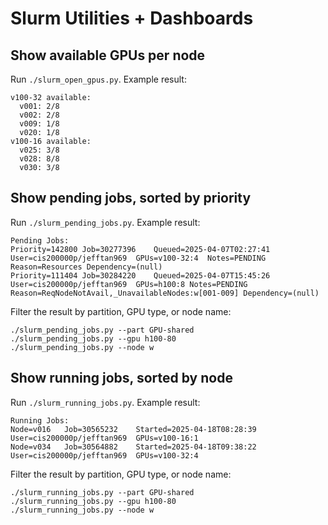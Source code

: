 # Slurm Utilities + Dashboards

## Show available GPUs per node

Run `./slurm_open_gpus.py`. Example result:

```
v100-32 available:
  v001: 2/8
  v002: 2/8
  v009: 1/8
  v020: 1/8
v100-16 available:
  v025: 3/8
  v028: 8/8
  v030: 3/8
```

## Show pending jobs, sorted by priority

Run `./slurm_pending_jobs.py`. Example result:

```
Pending Jobs:
Priority=142800	Job=30277396	Queued=2025-04-07T02:27:41	User=cis200000p/jefftan969	GPUs=v100-32:4	Notes=PENDING Reason=Resources Dependency=(null)
Priority=111404	Job=30284220	Queued=2025-04-07T15:45:26	User=cis200000p/jefftan969	GPUs=h100:8	Notes=PENDING Reason=ReqNodeNotAvail,_UnavailableNodes:w[001-009] Dependency=(null)
```

Filter the result by partition, GPU type, or node name:
```
./slurm_pending_jobs.py --part GPU-shared
./slurm_pending_jobs.py --gpu h100-80
./slurm_pending_jobs.py --node w
```

## Show running jobs, sorted by node

Run `./slurm_running_jobs.py`. Example result:

```
Running Jobs:
Node=v016	Job=30565232	Started=2025-04-18T08:28:39	User=cis200000p/jefftan969	GPUs=v100-16:1
Node=v034	Job=30564882	Started=2025-04-18T09:38:22	User=cis200000p/jefftan969	GPUs=v100-32:4
```

Filter the result by partition, GPU type, or node name:
```
./slurm_running_jobs.py --part GPU-shared
./slurm_running_jobs.py --gpu h100-80
./slurm_running_jobs.py --node w
```
